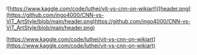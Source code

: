 ![https://www.kaggle.com/code/luthei/vit-vs-cnn-on-wikiart]([header.png](https://github.com/ingo4000/CNN-vs-ViT_ArtStyle/blob/main/header.png)https://github.com/ingo4000/CNN-vs-ViT_ArtStyle/blob/main/header.png)

[https://www.kaggle.com/code/luthei/vit-vs-cnn-on-wikiart](https://www.kaggle.com/code/luthei/vit-vs-cnn-on-wikiart)
